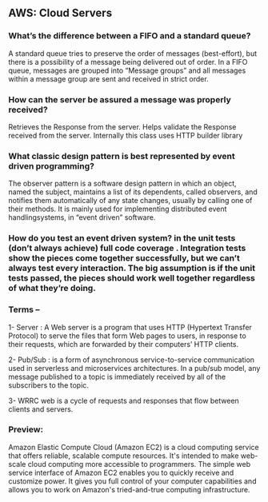 ## AWS: Cloud Servers  

### What’s the difference between a FIFO and a standard queue? 
A standard queue tries to preserve the order of messages (best-effort), but there is a possibility of a message being delivered out of order.
In a FIFO queue, messages are grouped into “Message groups” and all messages within a message group are sent and received in strict order.

### How can the server be assured a message was properly received?

Retrieves the Response from the server. Helps validate the Response received from the server. Internally this class uses HTTP builder library

### What classic design pattern is best represented by event driven programming?

The observer pattern is a software design pattern in which an object, named the subject, maintains a list of its dependents, called observers, and notifies them automatically of any state changes, usually by calling one of their methods. It is mainly used for implementing distributed event handlingsystems, in “event driven” software.

### How do you test an event driven system? in the unit tests (don’t always achieve) full code coverage . Integration tests show the pieces come together successfully, but we can’t always test every interaction. The big assumption is if the unit tests passed, the pieces should work well together regardless of what they’re doing.

### Terms –
1- Server : A Web server is a program that uses HTTP (Hypertext Transfer Protocol) to serve the files that form Web pages to users, in response to their requests, which are forwarded by their computers’ HTTP clients.

2- Pub/Sub : is a form of asynchronous service-to-service communication used in serverless and microservices architectures. In a pub/sub model, any message published to a topic is immediately received by all of the subscribers to the topic.

3- WRRC web is a cycle of requests and responses that flow between clients and servers.

### Preview:
Amazon Elastic Compute Cloud (Amazon EC2) is a cloud computing service that offers reliable, scalable compute resources. It's intended to make web-scale cloud computing more accessible to programmers. The simple web service interface of Amazon EC2 enables you to quickly receive and customize power. It gives you full control of your computer capabilities and allows you to work on Amazon's tried-and-true computing infrastructure.
